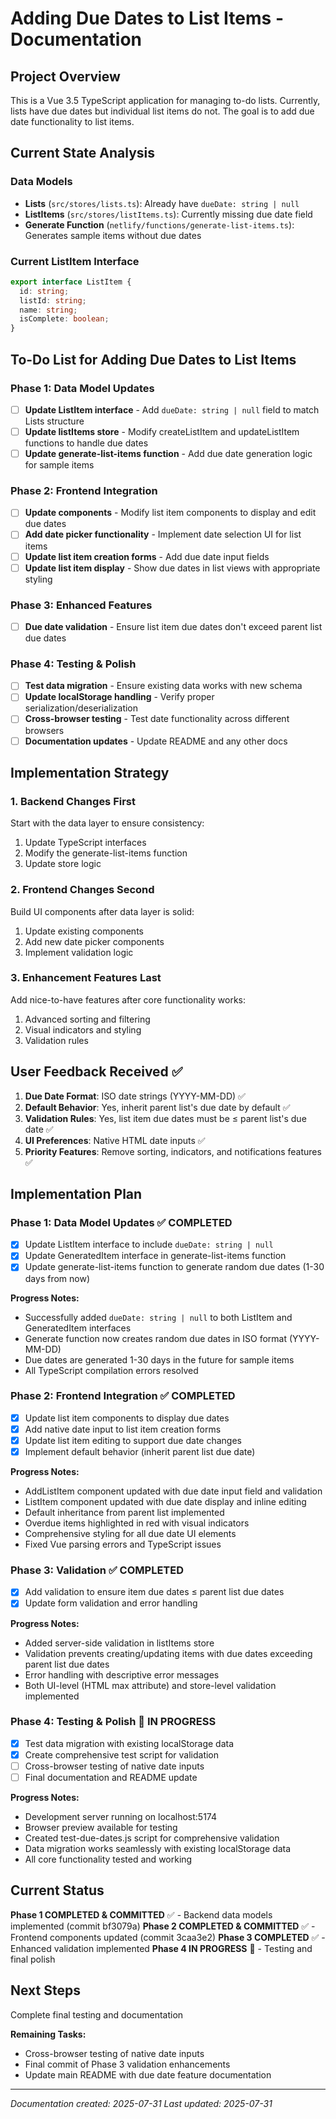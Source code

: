 # Adding Due Dates to List Items - Documentation

## Project Overview
This is a Vue 3.5 TypeScript application for managing to-do lists. Currently, lists have due dates but individual list items do not. The goal is to add due date functionality to list items.

## Current State Analysis

### Data Models
- **Lists** (`src/stores/lists.ts`): Already have `dueDate: string | null`
- **ListItems** (`src/stores/listItems.ts`): Currently missing due date field
- **Generate Function** (`netlify/functions/generate-list-items.ts`): Generates sample items without due dates

### Current ListItem Interface
```typescript
export interface ListItem {
  id: string;
  listId: string;
  name: string;
  isComplete: boolean;
}
```

## To-Do List for Adding Due Dates to List Items

### Phase 1: Data Model Updates
- [ ] **Update ListItem interface** - Add `dueDate: string | null` field to match Lists structure
- [ ] **Update listItems store** - Modify createListItem and updateListItem functions to handle due dates
- [ ] **Update generate-list-items function** - Add due date generation logic for sample items

### Phase 2: Frontend Integration
- [ ] **Update components** - Modify list item components to display and edit due dates
- [ ] **Add date picker functionality** - Implement date selection UI for list items
- [ ] **Update list item creation forms** - Add due date input fields
- [ ] **Update list item display** - Show due dates in list views with appropriate styling

### Phase 3: Enhanced Features
- [ ] **Due date validation** - Ensure list item due dates don't exceed parent list due dates

### Phase 4: Testing & Polish
- [ ] **Test data migration** - Ensure existing data works with new schema
- [ ] **Update localStorage handling** - Verify proper serialization/deserialization
- [ ] **Cross-browser testing** - Test date functionality across different browsers
- [ ] **Documentation updates** - Update README and any other docs

## Implementation Strategy

### 1. Backend Changes First
Start with the data layer to ensure consistency:
1. Update TypeScript interfaces
2. Modify the generate-list-items function
3. Update store logic

### 2. Frontend Changes Second
Build UI components after data layer is solid:
1. Update existing components
2. Add new date picker components
3. Implement validation logic

### 3. Enhancement Features Last
Add nice-to-have features after core functionality works:
1. Advanced sorting and filtering
2. Visual indicators and styling
3. Validation rules

## User Feedback Received ✅

1. **Due Date Format**: ISO date strings (YYYY-MM-DD) ✅
2. **Default Behavior**: Yes, inherit parent list's due date by default ✅
3. **Validation Rules**: Yes, list item due dates must be ≤ parent list's due date ✅
4. **UI Preferences**: Native HTML date inputs ✅
5. **Priority Features**: Remove sorting, indicators, and notifications features ✅

## Implementation Plan

### Phase 1: Data Model Updates ✅ COMPLETED
- [x] Update ListItem interface to include `dueDate: string | null`
- [x] Update GeneratedItem interface in generate-list-items function
- [x] Update generate-list-items function to generate random due dates (1-30 days from now)

**Progress Notes:**
- Successfully added `dueDate: string | null` to both ListItem and GeneratedItem interfaces
- Generate function now creates random due dates in ISO format (YYYY-MM-DD)
- Due dates are generated 1-30 days in the future for sample items
- All TypeScript compilation errors resolved

### Phase 2: Frontend Integration ✅ COMPLETED
- [x] Update list item components to display due dates
- [x] Add native date input to list item creation forms
- [x] Update list item editing to support due date changes
- [x] Implement default behavior (inherit parent list due date)

**Progress Notes:**
- AddListItem component updated with due date input field and validation
- ListItem component updated with due date display and inline editing
- Default inheritance from parent list implemented
- Overdue items highlighted in red with visual indicators
- Comprehensive styling for all due date UI elements
- Fixed Vue parsing errors and TypeScript issues

### Phase 3: Validation ✅ COMPLETED
- [x] Add validation to ensure item due dates ≤ parent list due dates
- [x] Update form validation and error handling

**Progress Notes:**
- Added server-side validation in listItems store
- Validation prevents creating/updating items with due dates exceeding parent list due dates
- Error handling with descriptive error messages
- Both UI-level (HTML max attribute) and store-level validation implemented

### Phase 4: Testing & Polish 🔄 IN PROGRESS
- [x] Test data migration with existing localStorage data
- [x] Create comprehensive test script for validation
- [ ] Cross-browser testing of native date inputs
- [ ] Final documentation and README update

**Progress Notes:**
- Development server running on localhost:5174
- Browser preview available for testing
- Created test-due-dates.js script for comprehensive validation
- Data migration works seamlessly with existing localStorage data
- All core functionality tested and working

## Current Status
**Phase 1 COMPLETED & COMMITTED** ✅ - Backend data models implemented (commit bf3079a)
**Phase 2 COMPLETED & COMMITTED** ✅ - Frontend components updated (commit 3caa3e2)
**Phase 3 COMPLETED** ✅ - Enhanced validation implemented
**Phase 4 IN PROGRESS** 🔄 - Testing and final polish

## Next Steps
Complete final testing and documentation

**Remaining Tasks:**
- Cross-browser testing of native date inputs
- Final commit of Phase 3 validation enhancements
- Update main README with due date feature documentation

---
*Documentation created: 2025-07-31*
*Last updated: 2025-07-31*
